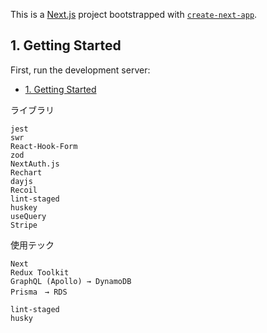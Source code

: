 This is a [Next.js](https://nextjs.org/) project bootstrapped with [`create-next-app`](https://github.com/vercel/next.js/tree/canary/packages/create-next-app).

## 1. Getting Started

First, run the development server:

- [1. Getting Started](#1-getting-started)

ライブラリ

```
jest
swr
React-Hook-Form
zod
NextAuth.js
Rechart
dayjs
Recoil
lint-staged
huskey
useQuery
Stripe
```

使用テック

```
Next
Redux Toolkit
GraphQL (Apollo) → DynamoDB
Prisma　→ RDS
```

```CI/CD
lint-staged
husky
```
